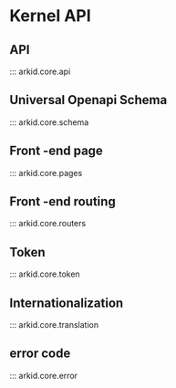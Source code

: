 # Kernel API

## API
::: arkid.core.api

## Universal Openapi Schema
::: arkid.core.schema

## Front -end page
::: arkid.core.pages

## Front -end routing
::: arkid.core.routers

## Token
::: arkid.core.token

## Internationalization
::: arkid.core.translation

## error code
::: arkid.core.error
